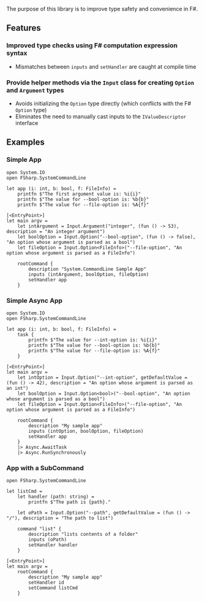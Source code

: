 The purpose of this library is to improve type safety and convenience in F#.

## Features

### Improved type checks using F# computation expression syntax 
* Mismatches between `inputs` and `setHandler` are caught at compile time

### Provide helper methods via the `Input` class for creating `Option` and `Argument` types 
* Avoids initializing the `Option` type directly (which conflicts with the F# `Option` type) 
* Eliminates the need to manually cast inputs to the `IValueDescriptor` interface

## Examples

### Simple App

```F#
open System.IO
open FSharp.SystemCommandLine

let app (i: int, b: bool, f: FileInfo) =
    printfn $"The first argument value is: %i{i}"
    printfn $"The value for --bool-option is: %b{b}"
    printfn $"The value for --file-option is: %A{f}"    
    
[<EntryPoint>]
let main argv = 
    let intArgument = Input.Argument("integer", (fun () -> 53), description = "An integer argument")
    let boolOption = Input.Option("--bool-option", (fun () -> false), "An option whose argument is parsed as a bool")
    let fileOption = Input.Option<FileInfo>("--file-option", "An option whose argument is parsed as a FileInfo")

    rootCommand {
        description "System.CommandLine Sample App"
        inputs (intArgument, boolOption, fileOption)
        setHandler app
    }
```

### Simple Async App

```F#
open System.IO
open FSharp.SystemCommandLine

let app (i: int, b: bool, f: FileInfo) =
    task {
        printfn $"The value for --int-option is: %i{i}"
        printfn $"The value for --bool-option is: %b{b}"
        printfn $"The value for --file-option is: %A{f}"    
    }
    
[<EntryPoint>]
let main argv = 
    let intOption = Input.Option("--int-option", getDefaultValue = (fun () -> 42), description = "An option whose argument is parsed as an int")
    let boolOption = Input.Option<bool>("--bool-option", "An option whose argument is parsed as a bool")
    let fileOption = Input.Option<FileInfo>("--file-option", "An option whose argument is parsed as a FileInfo")

    rootCommand {
        description "My sample app"
        inputs (intOption, boolOption, fileOption)
        setHandler app
    }
    |> Async.AwaitTask
    |> Async.RunSynchronously
```

### App with a SubCommand

```F#
open FSharp.SystemCommandLine

let listCmd = 
    let handler (path: string) = 
        printfn $"The path is {path}."
        
    let oPath = Input.Option("--path", getDefaultValue = (fun () -> "/"), description = "The path to list")

    command "list" {
        description "lists contents of a folder"
        inputs (oPath)
        setHandler handler
    }

[<EntryPoint>]
let main argv = 
    rootCommand {
        description "My sample app"
        setHandler id
        setCommand listCmd
    }
```
